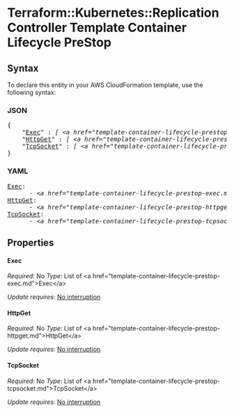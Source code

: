 # Terraform::Kubernetes::ReplicationController Template Container Lifecycle PreStop

## Syntax

To declare this entity in your AWS CloudFormation template, use the following syntax:

### JSON

<pre>
{
    "<a href="#exec" title="Exec">Exec</a>" : <i>[ &lt;a href=&#34;template-container-lifecycle-prestop-exec.md&#34;&gt;Exec&lt;/a&gt;, ... ]</i>,
    "<a href="#httpget" title="HttpGet">HttpGet</a>" : <i>[ &lt;a href=&#34;template-container-lifecycle-prestop-httpget.md&#34;&gt;HttpGet&lt;/a&gt;, ... ]</i>,
    "<a href="#tcpsocket" title="TcpSocket">TcpSocket</a>" : <i>[ &lt;a href=&#34;template-container-lifecycle-prestop-tcpsocket.md&#34;&gt;TcpSocket&lt;/a&gt;, ... ]</i>
}
</pre>

### YAML

<pre>
<a href="#exec" title="Exec">Exec</a>: <i>
      - &lt;a href=&#34;template-container-lifecycle-prestop-exec.md&#34;&gt;Exec&lt;/a&gt;</i>
<a href="#httpget" title="HttpGet">HttpGet</a>: <i>
      - &lt;a href=&#34;template-container-lifecycle-prestop-httpget.md&#34;&gt;HttpGet&lt;/a&gt;</i>
<a href="#tcpsocket" title="TcpSocket">TcpSocket</a>: <i>
      - &lt;a href=&#34;template-container-lifecycle-prestop-tcpsocket.md&#34;&gt;TcpSocket&lt;/a&gt;</i>
</pre>

## Properties

#### Exec

_Required_: No
_Type_: List of &lt;a href=&#34;template-container-lifecycle-prestop-exec.md&#34;&gt;Exec&lt;/a&gt;

_Update requires_: [No interruption](https://docs.aws.amazon.com/AWSCloudFormation/latest/UserGuide/using-cfn-updating-stacks-update-behaviors.html#update-no-interrupt)

#### HttpGet

_Required_: No
_Type_: List of &lt;a href=&#34;template-container-lifecycle-prestop-httpget.md&#34;&gt;HttpGet&lt;/a&gt;

_Update requires_: [No interruption](https://docs.aws.amazon.com/AWSCloudFormation/latest/UserGuide/using-cfn-updating-stacks-update-behaviors.html#update-no-interrupt)

#### TcpSocket

_Required_: No
_Type_: List of &lt;a href=&#34;template-container-lifecycle-prestop-tcpsocket.md&#34;&gt;TcpSocket&lt;/a&gt;

_Update requires_: [No interruption](https://docs.aws.amazon.com/AWSCloudFormation/latest/UserGuide/using-cfn-updating-stacks-update-behaviors.html#update-no-interrupt)


